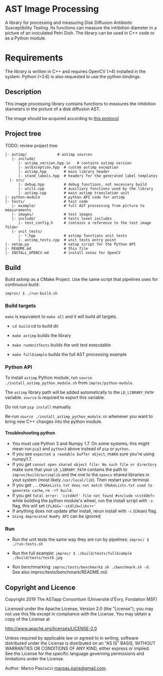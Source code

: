 # AST Image Processing

A library for processing and measuring Disk Diffusion Antibiotic Susceptibility Testing.
Its functions can measure the inhibition diameter in a picture of an inoculated Petri Dish.
The library can be used in C++ code or as a Python module.

# Requirements
The library is written in C++ and requires OpenCV (>4) installed in the system.
Python (>3.6) is also requested to use the python bindings.

## Description

This image processing library contains functions to measures the inhibition
diameters in the picture of a disk diffusion AST.

The image should be acquired according to [this protocol](https://mpascucci.github.io/ASTapp-protocol/)

## Project tree

TODO: review project tree

```{}
|- astimp/              # astimp sources
   |- include/
      |- astimp_version.hpp.in   # contains astimp version
      |- astException.hpp  # custom astimp exception
      |- astimp.hpp        # main library header
      |- stand_labels.hpp  # headers for the generated label templates
  |- src/
      |- debug.hpp         # debug functions, not necessary build
      |- utils.cpp         # auxiliary functions used by the library
      |- astimp.cpp        # main astimp translation unit
|- python-module           # python API code for astimp
|- tests/                  # test code
   |- example/             # full AST processing from picture to measurements
   |- images/              # test images
   |- include/             # tests level includes
      |- test_config.h     # contains a reference to the test image folder
   |- unit_tests/
      |- *.hpp             # astimp functions unit tests
      |- astimp_tests.cpp  # unit tests entry point
|- setup.py                # setup script for the Python API
|- README.md               # this file
|- INSTALL_OPENCV.md       # install notes for OpenCV
```


## Build

Build astimp as a CMake Project. Use the same script that pipelines uses for
continuous build:

```{shell}
improc/ $ ./run-build.sh
```

### Build targets
`make` is equivalent to `make all` and it will build all targets.

- `cd build` cd to build dir

- `make astimp` builds the library

- `make runUnitTests` builds the unit test executable

- `make fullExample` builds the full AST processing example

### Python API

To install `astimp` Python module, run `source ./install_astimp_python_module.sh` from `improc/python-module`.

The `astimp` library path will be added automatically to the `LD_LIBRARY_PATH` variable. `source` is required to export this variable.

Do not run `pip install` manually.

Re-run `source ./install_astimp_python_module.sh` whenever you want to bring new C++ changes into the python module.

#### Troubleshooting python
- You must use Python 3 and Numpy 1.7. On some systems, this might mean run `pip3` and `python3` above instead of `pip` or `python`.
- If you see `expected a readable buffer object`, make sure you're using numpy1.7.
- If you get `cannot open shared object file: No such file or directory` make sure that your `LD_LIBRARY_PATH` contains the path to `improc/build/astimplib` and the one to the `opencv` shared libraries in yout system (most likely `/usr/local/lib`). Then restart your terminal.
- If you get `...CMakeLists.txt does not match CMakeLists.txt used to generate cache`, `rm -rf build`.
- If you get `fatal error: 'cstddef' file not found #include <cstddef>` while building the python module's wheel, run the install script with `-s` flag, this will set `CFLAGS='-stdlib=libc++'`
- If anything does not update after install, rerun install with `-c` (clean) flag.
- `Using deprecated NumPy API` can be ignored.

### Run

- Run the unit tests the same way they are run by pipelines: `improc/ $ ./run-tests.sh`

- Run the full example: `improc/ $ ./build/tests/fullExample ./build/tests/test0.jpg`

- Run benchmarking: `improc/tests/benchmark$ sh ./benchmark.sh -d`. See also improc/tests/benchmark/README.md.

## Copyright and Licence

Copyright 2019 The ASTapp Consortium (Université d'Évry, Fondation MSF)

Licensed under the Apache License, Version 2.0 (the "License");
you may not use this file except in compliance with the License.
You may obtain a copy of the License at

   <http://www.apache.org/licenses/LICENSE-2.0>

Unless required by applicable law or agreed to in writing, software
distributed under the License is distributed on an "AS IS" BASIS,
WITHOUT WARRANTIES OR CONDITIONS OF ANY KIND, either express or implied.
See the License for the specific language governing permissions and
limitations under the License.

Author: Marco Pascucci <marpas.paris@gmail.com>.
